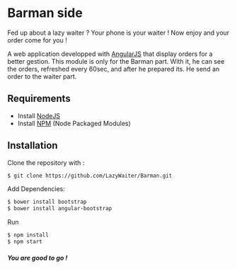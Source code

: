 Barman side
======
Fed up about a lazy waiter ?
Your phone is your waiter ! Now enjoy and your order come for you !


A web application developped with [AngularJS](https://angularjs.org/) that display orders for a better gestion.
This module is only for the Barman part. With it, he can see the orders, refreshed every 60sec, and after he prepared its.
He send an order to the waiter part.


Requirements
------------

* Install [NodeJS](http://nodejs.org/)
* Install [NPM](http://nodejs.org/) (Node Packaged Modules)


Installation
------------

Clone the repository with :
```sh
$ git clone https://github.com/LazyWaiter/Barman.git
```

Add Dependencies:
```sh
$ bower install bootstrap
$ bower install angular-bootstrap
```

Run
```sh
$ npm install
$ npm start
```

##### You are good to go !
